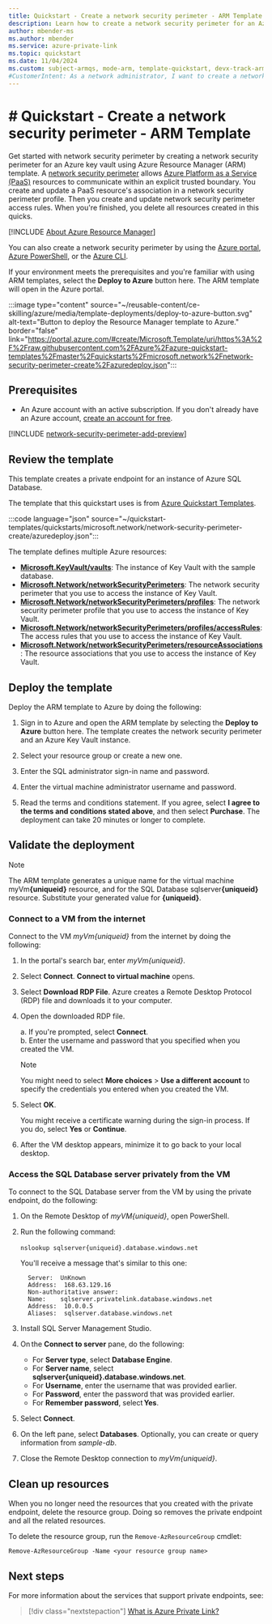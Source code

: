 ```yaml
---
title: Quickstart - Create a network security perimeter - ARM Template
description: Learn how to create a network security perimeter for an Azure resource using the Azure Resource Manager template. This example demonstrates the creation of a network security perimeter for an Azure Key Vault.
author: mbender-ms
ms.author: mbender
ms.service: azure-private-link
ms.topic: quickstart
ms.date: 11/04/2024
ms.custom: subject-armqs, mode-arm, template-quickstart, devx-track-arm-template
#CustomerIntent: As a network administrator, I want to create a network security perimeter for an Azure resource in the Azure Resource Manager template, so that I can control the network traffic to and from the resource.
---
```


# # Quickstart - Create a network security perimeter - ARM Template

Get started with network security perimeter by creating a network security perimeter for an Azure key vault using Azure Resource Manager (ARM) template. A [network security perimeter](network-security-perimeter-concepts.md) allows [Azure Platform as a Service (PaaS)](./network-security-perimeter-concepts.md#onboarded-private-link-resources) resources to communicate within an explicit trusted boundary. You create and update a PaaS resource's association in a network security perimeter profile. Then you create and update network security perimeter access rules. When you're finished, you delete all resources created in this quicks.

[!INCLUDE [About Azure Resource Manager](~/reusable-content/ce-skilling/azure/includes/resource-manager-quickstart-introduction.md)]

You can also create a network security perimeter by using the [Azure portal](create-network-security-perimeter-portal.md), [Azure PowerShell](create-network-security-perimeter-powershell.md), or the [Azure CLI](create-network-security-perimeter-cli.md).

If your environment meets the prerequisites and you're familiar with using ARM templates, select the **Deploy to Azure** button here. The ARM template will open in the Azure portal.

:::image type="content" source="~/reusable-content/ce-skilling/azure/media/template-deployments/deploy-to-azure-button.svg" alt-text="Button to deploy the Resource Manager template to Azure." border="false" link="https://portal.azure.com/#create/Microsoft.Template/uri/https%3A%2F%2Fraw.githubusercontent.com%2FAzure%2Fazure-quickstart-templates%2Fmaster%2Fquickstarts%2Fmicrosoft.network%2Fnetwork-security-perimeter-create%2Fazuredeploy.json":::

## Prerequisites

- An Azure account with an active subscription. If you don't already have an Azure account, [create an account for free](https://azure.microsoft.com/free/?WT.mc_id=A261C142F).

[!INCLUDE [network-security-perimeter-add-preview](../../includes/network-security-perimeter-add-preview.md)]

## Review the template

This template creates a private endpoint for an instance of Azure SQL Database.

The template that this quickstart uses is from [Azure Quickstart Templates](https://azure.microsoft.com/resources/templates/network-security-perimeter-create/).

:::code language="json" source="~/quickstart-templates/quickstarts/microsoft.network/network-security-perimeter-create/azuredeploy.json":::

The template defines multiple Azure resources:

- [**Microsoft.KeyVault/vaults**](/azure/templates/microsoft.keyvault/vaults): The instance of Key Vault with the sample database.
- [**Microsoft.Network/networkSecurityPerimeters**](/azure/templates/microsoft.network/networksecurityperimeters): The network security perimeter that you use to access the instance of Key Vault.
- [**Microsoft.Network/networkSecurityPerimeters/profiles**](/azure/templates/microsoft.network/networksecurityperimeters/profiles): The network security perimeter profile that you use to access the instance of Key Vault.
- [**Microsoft.Network/networkSecurityPerimeters/profiles/accessRules**](/azure/templates/microsoft.network/networksecurityperimeters/profiles/accessrules): The access rules that you use to access the instance of Key Vault.
- [**Microsoft.Network/networkSecurityPerimeters/resourceAssociations**](/azure/templates/microsoft.network/networksecurityperimeters/resourceassociations): The resource associations that you use to access the instance of Key Vault.

## Deploy the template

Deploy the ARM template to Azure by doing the following:

1. Sign in to Azure and open the ARM template by selecting the **Deploy to Azure** button here. The template creates the network security perimeter and an Azure Key Vault instance.



1. Select your resource group or create a new one.
1. Enter the SQL administrator sign-in name and password.
1. Enter the virtual machine administrator username and password.
1. Read the terms and conditions statement. If you agree, select **I agree to the terms and conditions stated above**, and then select **Purchase**. The deployment can take 20 minutes or longer to complete.

## Validate the deployment

> [!NOTE]
> The ARM template generates a unique name for the virtual machine myVm<b>{uniqueid}</b> resource, and for the SQL Database sqlserver<b>{uniqueid}</b> resource. Substitute your generated value for **{uniqueid}**.

### Connect to a VM from the internet

Connect to the VM _myVm{uniqueid}_ from the internet by doing the following:

1. In the portal's search bar, enter _myVm{uniqueid}_.

1. Select **Connect**. **Connect to virtual machine** opens.

1. Select **Download RDP File**. Azure creates a Remote Desktop Protocol (RDP) file and downloads it to your computer.

1. Open the downloaded RDP file.

   a. If you're prompted, select **Connect**.  
   b. Enter the username and password that you specified when you created the VM.

      > [!NOTE]
      > You might need to select **More choices** > **Use a different account** to specify the credentials you entered when you created the VM.

1. Select **OK**.

   You might receive a certificate warning during the sign-in process. If you do, select **Yes** or **Continue**.

1. After the VM desktop appears, minimize it to go back to your local desktop.

### Access the SQL Database server privately from the VM

To connect to the SQL Database server from the VM by using the private endpoint, do the following:

1.  On the Remote Desktop of _myVM{uniqueid}_, open PowerShell.
1.  Run the following command: 

    `nslookup sqlserver{uniqueid}.database.windows.net` 

    You'll receive a message that's similar to this one:

    ```
      Server:  UnKnown
      Address:  168.63.129.16
      Non-authoritative answer:
      Name:    sqlserver.privatelink.database.windows.net
      Address:  10.0.0.5
      Aliases:  sqlserver.database.windows.net
    ```

1.  Install SQL Server Management Studio.

1.  On the **Connect to server** pane, do the following:
    - For **Server type**, select **Database Engine**.
    - For **Server name**, select **sqlserver{uniqueid}.database.windows.net**.
    - For **Username**, enter the username that was provided earlier.
    - For **Password**, enter the password that was provided earlier.
    - For **Remember password**, select **Yes**.

1. Select **Connect**.
1. On the left pane, select **Databases**. Optionally, you can create or query information from _sample-db_.
1. Close the Remote Desktop connection to _myVm{uniqueid}_.

## Clean up resources

When you no longer need the resources that you created with the private endpoint, delete the resource group. Doing so removes the private endpoint and all the related resources.

To delete the resource group, run the `Remove-AzResourceGroup` cmdlet:

```azurepowershell-interactive
Remove-AzResourceGroup -Name <your resource group name>
```

## Next steps

For more information about the services that support private endpoints, see:
> [!div class="nextstepaction"]
> [What is Azure Private Link?](private-link-overview.md#availability)
